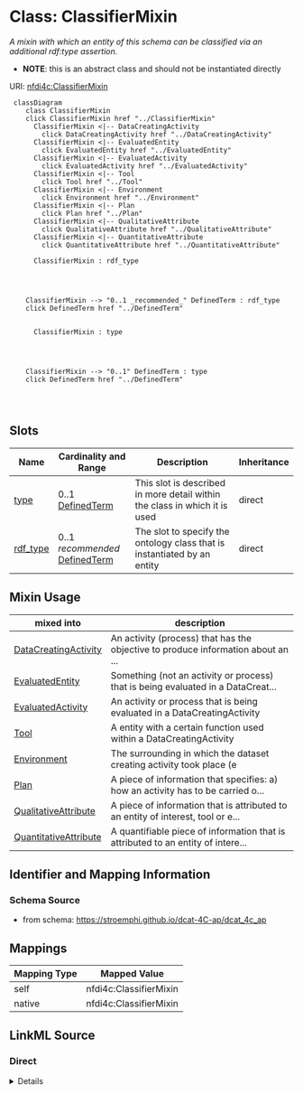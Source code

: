 

# Class: ClassifierMixin


_A mixin with which an entity of this schema can be classified via an additional rdf:type assertion._




* __NOTE__: this is an abstract class and should not be instantiated directly


URI: [nfdi4c:ClassifierMixin](https://stroemphi.github.io/dcat-4C-ap/dcat_4c_ap/ClassifierMixin)






```mermaid
 classDiagram
    class ClassifierMixin
    click ClassifierMixin href "../ClassifierMixin"
      ClassifierMixin <|-- DataCreatingActivity
        click DataCreatingActivity href "../DataCreatingActivity"
      ClassifierMixin <|-- EvaluatedEntity
        click EvaluatedEntity href "../EvaluatedEntity"
      ClassifierMixin <|-- EvaluatedActivity
        click EvaluatedActivity href "../EvaluatedActivity"
      ClassifierMixin <|-- Tool
        click Tool href "../Tool"
      ClassifierMixin <|-- Environment
        click Environment href "../Environment"
      ClassifierMixin <|-- Plan
        click Plan href "../Plan"
      ClassifierMixin <|-- QualitativeAttribute
        click QualitativeAttribute href "../QualitativeAttribute"
      ClassifierMixin <|-- QuantitativeAttribute
        click QuantitativeAttribute href "../QuantitativeAttribute"
      
      ClassifierMixin : rdf_type
        
          
    
    
    ClassifierMixin --> "0..1 _recommended_" DefinedTerm : rdf_type
    click DefinedTerm href "../DefinedTerm"

        
      ClassifierMixin : type
        
          
    
    
    ClassifierMixin --> "0..1" DefinedTerm : type
    click DefinedTerm href "../DefinedTerm"

        
      
```




<!-- no inheritance hierarchy -->


## Slots

| Name | Cardinality and Range | Description | Inheritance |
| ---  | --- | --- | --- |
| [type](type.md) | 0..1 <br/> [DefinedTerm](DefinedTerm.md) | This slot is described in more detail within the class in which it is used | direct |
| [rdf_type](rdf_type.md) | 0..1 _recommended_ <br/> [DefinedTerm](DefinedTerm.md) | The slot to specify the ontology class that is instantiated by an entity | direct |



## Mixin Usage

| mixed into | description |
| --- | --- |
| [DataCreatingActivity](DataCreatingActivity.md) | An activity (process) that has the objective to produce information about an ... |
| [EvaluatedEntity](EvaluatedEntity.md) | Something (not an activity or process) that is being evaluated in a DataCreat... |
| [EvaluatedActivity](EvaluatedActivity.md) | An activity or process that is being evaluated in a DataCreatingActivity |
| [Tool](Tool.md) | A entity with a certain function used within a DataCreatingActivity |
| [Environment](Environment.md) | The surrounding in which the dataset creating activity took place (e |
| [Plan](Plan.md) | A piece of information that specifies: a) how an activity has to be carried o... |
| [QualitativeAttribute](QualitativeAttribute.md) | A piece of information that is attributed to an entity of interest, tool or e... |
| [QuantitativeAttribute](QuantitativeAttribute.md) | A quantifiable piece of information that is attributed to an entity of intere... |








## Identifier and Mapping Information







### Schema Source


* from schema: https://stroemphi.github.io/dcat-4C-ap/dcat_4c_ap




## Mappings

| Mapping Type | Mapped Value |
| ---  | ---  |
| self | nfdi4c:ClassifierMixin |
| native | nfdi4c:ClassifierMixin |







## LinkML Source

<!-- TODO: investigate https://stackoverflow.com/questions/37606292/how-to-create-tabbed-code-blocks-in-mkdocs-or-sphinx -->

### Direct

<details>
```yaml
name: ClassifierMixin
description: A mixin with which an entity of this schema can be classified via an
  additional rdf:type assertion.
from_schema: https://stroemphi.github.io/dcat-4C-ap/dcat_4c_ap
abstract: true
mixin: true
slots:
- type
- rdf_type
slot_usage:
  type:
    name: type
    range: DefinedTerm
    inlined: true

```
</details>

### Induced

<details>
```yaml
name: ClassifierMixin
description: A mixin with which an entity of this schema can be classified via an
  additional rdf:type assertion.
from_schema: https://stroemphi.github.io/dcat-4C-ap/dcat_4c_ap
abstract: true
mixin: true
slot_usage:
  type:
    name: type
    range: DefinedTerm
    inlined: true
attributes:
  type:
    name: type
    description: This slot is described in more detail within the class in which it
      is used.
    from_schema: https://stroemphi.github.io/dcat-4C-ap/dcat_4c_ap
    rank: 1000
    slot_uri: dcterms:type
    alias: type
    owner: ClassifierMixin
    domain_of:
    - Agent
    - Dataset
    - LicenseDocument
    - ClassifierMixin
    range: DefinedTerm
    inlined: true
  rdf_type:
    name: rdf_type
    description: The slot to specify the ontology class that is instantiated by an
      entity.
    from_schema: https://stroemphi.github.io/dcat-4C-ap/dcat_4c_ap
    rank: 1000
    slot_uri: rdf:type
    alias: rdf_type
    owner: ClassifierMixin
    domain_of:
    - ClassifierMixin
    range: DefinedTerm
    recommended: true
    inlined: true

```
</details>